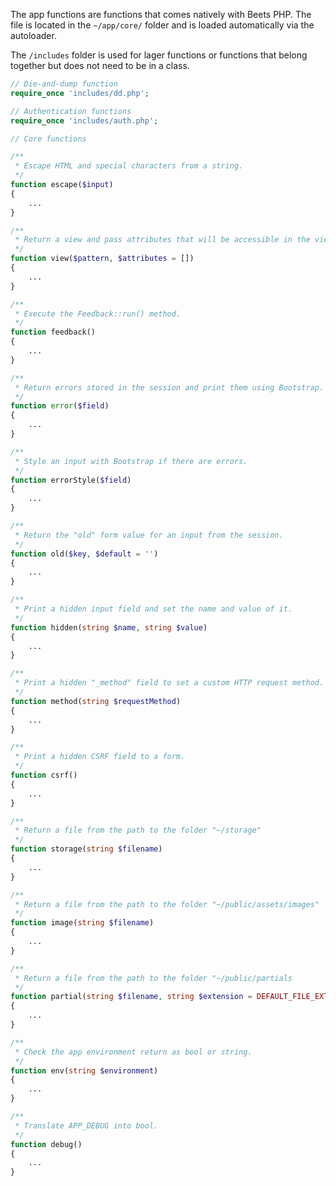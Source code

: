The app functions are functions that comes natively with Beets PHP. The file is located in the `~/app/core/` folder and is loaded automatically via the autoloader.

The `/includes` folder is used for lager functions or functions that belong together but does not need to be in a class.

```php title="~/app/core/functions.php"
// Die-and-dump function
require_once 'includes/dd.php';

// Authentication functions
require_once 'includes/auth.php';

// Core functions

/**
 * Escape HTML and special characters from a string.
 */
function escape($input)
{
	...
}

/**
 * Return a view and pass attributes that will be accessible in the view as an array.
 */
function view($pattern, $attributes = [])
{
	...
}

/**
 * Execute the Feedback::run() method.
 */
function feedback()
{
	...
}

/**
 * Return errors stored in the session and print them using Bootstrap.
 */
function error($field)
{
    ...
}

/**
 * Style an input with Bootstrap if there are errors.
 */
function errorStyle($field)
{
	...
}

/**
 * Return the "old" form value for an input from the session.
 */
function old($key, $default = '')
{
	...
}

/**
 * Print a hidden input field and set the name and value of it.
 */
function hidden(string $name, string $value)
{
	...
}

/**
 * Print a hidden "_method" field to set a custom HTTP request method.
 */
function method(string $requestMethod)
{
	...
}

/**
 * Print a hidden CSRF field to a form.
 */
function csrf()
{
	...
}

/**
 * Return a file from the path to the folder "~/storage"
 */
function storage(string $filename)
{
	...
}

/**
 * Return a file from the path to the folder "~/public/assets/images"
 */
function image(string $filename)
{
	...
}

/**
 * Return a file from the path to the folder "~/public/partials
 */
function partial(string $filename, string $extension = DEFAULT_FILE_EXTENSION)
{
	...
}

/**
 * Check the app environment return as bool or string.
 */
function env(string $environment)
{
	...
}

/**
 * Translate APP_DEBUG into bool.
 */
function debug()
{
	...
}
```